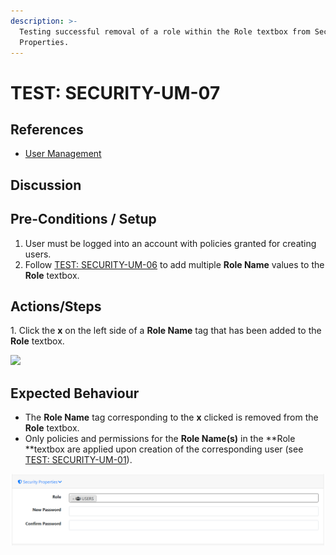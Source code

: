 ```yaml
---
description: >-
  Testing successful removal of a role within the Role textbox from Security
  Properties.
---
```


# TEST: SECURITY-UM-07

## References

* [User Management](../../../../../../operations/system-administration/security-administration/user-management.md)

## Discussion

## Pre-Conditions / Setup

1. User must be logged into an account with policies granted for creating users.
2. Follow [TEST: SECURITY-UM-06](test-security-um-06.md) to add multiple **Role Name** values to the **Role** textbox.

## Actions/Steps

1\. Click the **x** on the left side of a **Role Name** tag that has been added to the **Role** textbox.

![](../../../../../../.gitbook/assets/role\_removehover.png)

## Expected Behaviour

* The **Role Name** tag corresponding to the **x** clicked is removed from the **Role** textbox.
* Only policies and permissions for the **Role Name(s)** in the **Role **textbox are applied upon creation of the corresponding user (see [TEST: SECURITY-UM-01](test-security-um-01.md)).

![](<../../../../../../.gitbook/assets/image (157).png>)
